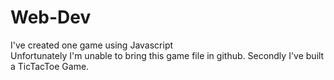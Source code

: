 # Web-Dev
I've created one game using Javascript
<br>
Unfortunately I'm unable to bring this game file in github.
Secondly I've built a TicTacToe Game.
